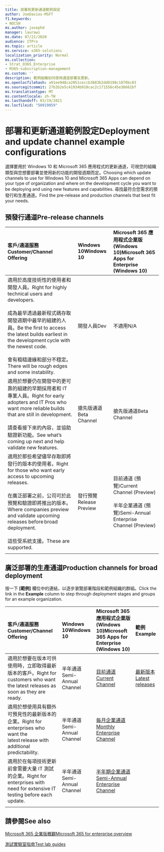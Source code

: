 ```yaml
---
title: 部署和更新通道範例設定
author: JoeDavies-MSFT
f1.keywords:
- NOCSH
ms.author: josephd
manager: laurawi
ms.date: 07/21/2020
audience: ITPro
ms.topic: article
ms.service: o365-solutions
localization_priority: Normal
ms.collection:
- Strat_O365_Enterprise
- M365-subscription-management
ms.custom: ''
description: 範例組織如何使用通道部署及更新。
ms.openlocfilehash: a91ee948ca2051ceccb3883b2dd0198c1070bc03
ms.sourcegitcommit: 27b2b2e5c41934b918cac2c171556c45e36661bf
ms.translationtype: MT
ms.contentlocale: zh-TW
ms.lasthandoff: 03/19/2021
ms.locfileid: "50919059"
---
```

# <a name="deployment-and-update-channel-example-configurations"></a><span data-ttu-id="7e548-103">部署和更新通道範例設定</span><span class="sxs-lookup"><span data-stu-id="7e548-103">Deployment and update channel example configurations</span></span>

<span data-ttu-id="7e548-104">選擇要用於 Windows 10 和 Microsoft 365 應用程式的更新通道，可視您的組織類型與您想要部署並使用新的功能的開發週期而定。</span><span class="sxs-lookup"><span data-stu-id="7e548-104">Choosing which update channels to use for Windows 10 and Microsoft 365 Apps can depend on your type of organization and where on the development cycle you want to be deploying and using new features and capabilities.</span></span> <span data-ttu-id="7e548-105">尋找最符合您需求的預發行和生產通道。</span><span class="sxs-lookup"><span data-stu-id="7e548-105">Find the pre-release and production channels that best fit your needs.</span></span>

## <a name="pre-release-channels"></a><span data-ttu-id="7e548-106">預發行通道</span><span class="sxs-lookup"><span data-stu-id="7e548-106">Pre-release channels</span></span>

| <span data-ttu-id="7e548-107">客戶/通道服務</span><span class="sxs-lookup"><span data-stu-id="7e548-107">Customer/Channel Offering</span></span> | <span data-ttu-id="7e548-108">Windows 10</span><span class="sxs-lookup"><span data-stu-id="7e548-108">Windows 10</span></span> | <span data-ttu-id="7e548-109">Microsoft 365 應用程式企業版 (Windows 10)</span><span class="sxs-lookup"><span data-stu-id="7e548-109">Microsoft 365 Apps for Enterprise (Windows 10)</span></span> |
|:-------|:-------|:-----|
| <span data-ttu-id="7e548-110">適用於高度技術性的使用者和開發人員。</span><span class="sxs-lookup"><span data-stu-id="7e548-110">Right for highly technical users and developers.</span></span> <br><br> <span data-ttu-id="7e548-111">成為最早透過最新程式碼存取開發週期中最早的組建的人員。</span><span class="sxs-lookup"><span data-stu-id="7e548-111">Be the first to access the latest builds earliest in the development cycle with the newest code.</span></span> <br><br> <span data-ttu-id="7e548-112">會有粗糙邊緣和部分不穩定。</span><span class="sxs-lookup"><span data-stu-id="7e548-112">There will be rough edges and some instability.</span></span> | <span data-ttu-id="7e548-113">開發人員</span><span class="sxs-lookup"><span data-stu-id="7e548-113">Dev</span></span> | <span data-ttu-id="7e548-114">不適用</span><span class="sxs-lookup"><span data-stu-id="7e548-114">N/A</span></span> |
| <span data-ttu-id="7e548-115">適用於想要仍在開發中的更可靠的組建的早期採用者和 IT 專業人員。</span><span class="sxs-lookup"><span data-stu-id="7e548-115">Right for early adopters and IT Pros who want more reliable builds that are still in development.</span></span> <br><br> <span data-ttu-id="7e548-116">請查看接下來的內容，並協助驗證新功能。</span><span class="sxs-lookup"><span data-stu-id="7e548-116">See what’s coming up next and help validate new features.</span></span> | <span data-ttu-id="7e548-117">搶先版通道</span><span class="sxs-lookup"><span data-stu-id="7e548-117">Beta Channel</span></span> | <span data-ttu-id="7e548-118">搶先版通道</span><span class="sxs-lookup"><span data-stu-id="7e548-118">Beta Channel</span></span> |
| <span data-ttu-id="7e548-119">適用於那些希望儘早存取即將發行的版本的使用者。</span><span class="sxs-lookup"><span data-stu-id="7e548-119">Right for those who want early access to upcoming releases.</span></span> <br><br> <span data-ttu-id="7e548-120">在廣泛部署之前，公司可於此預覽和驗證即將推出的版本。</span><span class="sxs-lookup"><span data-stu-id="7e548-120">Where companies preview and validate upcoming releases before broad deployment.</span></span> <br><br> <span data-ttu-id="7e548-121">這些受系統支援。</span><span class="sxs-lookup"><span data-stu-id="7e548-121">These are supported.</span></span> <br>  | <span data-ttu-id="7e548-122">發行預覽</span><span class="sxs-lookup"><span data-stu-id="7e548-122">Release Preview</span></span> | <span data-ttu-id="7e548-123">目前通道 (預覽)</span><span class="sxs-lookup"><span data-stu-id="7e548-123">Current Channel (Preview)</span></span> <br><br> <span data-ttu-id="7e548-124">半年企業通道 (預覽)</span><span class="sxs-lookup"><span data-stu-id="7e548-124">Semi-Annual Enterprise Channel (Preview)</span></span>|
||||

## <a name="production-channels-for-broad-deployment"></a><span data-ttu-id="7e548-125">廣泛部署的生產通道</span><span class="sxs-lookup"><span data-stu-id="7e548-125">Production channels for broad deployment</span></span>

<span data-ttu-id="7e548-126">按一下 **[範例]** 欄位中的連結，以逐步瀏覽部署階段和範例組織的群組。</span><span class="sxs-lookup"><span data-stu-id="7e548-126">Click the link in the **Example** column to step through deployment stages and groups for an example organization.</span></span>

| <span data-ttu-id="7e548-127">客戶/通道服務</span><span class="sxs-lookup"><span data-stu-id="7e548-127">Customer/Channel Offering</span></span> | <span data-ttu-id="7e548-128">Windows 10</span><span class="sxs-lookup"><span data-stu-id="7e548-128">Windows 10</span></span> | <span data-ttu-id="7e548-129">Microsoft 365 應用程式企業版 (Windows 10)</span><span class="sxs-lookup"><span data-stu-id="7e548-129">Microsoft 365 Apps for Enterprise (Windows 10)</span></span> | <span data-ttu-id="7e548-130">範例</span><span class="sxs-lookup"><span data-stu-id="7e548-130">Example</span></span> |
|:-------|:-------|:-----|:-------|
| <span data-ttu-id="7e548-131">適用於想要在版本可供使用時，立即取得最新版本的客戶。</span><span class="sxs-lookup"><span data-stu-id="7e548-131">Right for customers who want the latest releases as soon as they are ready.</span></span> | <span data-ttu-id="7e548-132">半年通道</span><span class="sxs-lookup"><span data-stu-id="7e548-132">Semi-Annual Channel</span></span> | [<span data-ttu-id="7e548-133">目前通道</span><span class="sxs-lookup"><span data-stu-id="7e548-133">Current Channel</span></span>](/deployoffice/overview-update-channels#current-channel-overview) | [<span data-ttu-id="7e548-134">最新版本</span><span class="sxs-lookup"><span data-stu-id="7e548-134">Latest releases</span></span>](deploy-update-channels-examples-rapid-deploy.md) |
| <span data-ttu-id="7e548-135">適用於想使用具有額外可預見性的最新版本的企業。</span><span class="sxs-lookup"><span data-stu-id="7e548-135">Right for enterprises who want the latest release with additional predictability.</span></span> | <span data-ttu-id="7e548-136">半年通道</span><span class="sxs-lookup"><span data-stu-id="7e548-136">Semi-Annual Channel</span></span> | [<span data-ttu-id="7e548-137">每月企業通道</span><span class="sxs-lookup"><span data-stu-id="7e548-137">Monthly Enterprise Channel</span></span>](/deployoffice/overview-update-channels#monthly-enterprise-channel-overview) |  |
| <span data-ttu-id="7e548-138">適用於在每項技術更新前會需要大量 IT 測試的企業。</span><span class="sxs-lookup"><span data-stu-id="7e548-138">Right for enterprises with need for extensive IT testing before each update.</span></span> | <span data-ttu-id="7e548-139">半年通道</span><span class="sxs-lookup"><span data-stu-id="7e548-139">Semi-Annual Channel</span></span> | [<span data-ttu-id="7e548-140">半年期企業通道</span><span class="sxs-lookup"><span data-stu-id="7e548-140">Semi-Annual Enterprise Channel</span></span>](/deployoffice/overview-update-channels#semi-annual-enterprise-channel-overview) |  |
|||||


## <a name="see-also"></a><span data-ttu-id="7e548-141">請參閱</span><span class="sxs-lookup"><span data-stu-id="7e548-141">See also</span></span>

[<span data-ttu-id="7e548-142">Microsoft 365 企業版概觀</span><span class="sxs-lookup"><span data-stu-id="7e548-142">Microsoft 365 for enterprise overview</span></span>](microsoft-365-overview.md)

[<span data-ttu-id="7e548-143">測試實驗室指南</span><span class="sxs-lookup"><span data-stu-id="7e548-143">Test lab guides</span></span>](m365-enterprise-test-lab-guides.md)